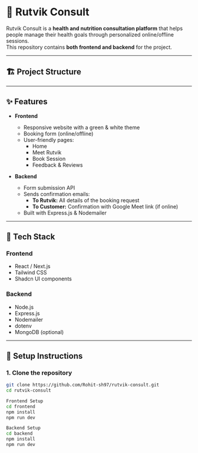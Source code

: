 # 🌿 Rutvik Consult

Rutvik Consult is a **health and nutrition consultation platform** that helps people manage their health goals through personalized online/offline sessions.  
This repository contains **both frontend and backend** for the project.

---

## 🏗 Project Structure



---

## ✨ Features

- **Frontend**
  - Responsive website with a green & white theme
  - Booking form (online/offline)
  - User-friendly pages:
    - Home
    - Meet Rutvik
    - Book Session
    - Feedback & Reviews

- **Backend**
  - Form submission API
  - Sends confirmation emails:
    - **To Rutvik:** All details of the booking request
    - **To Customer:** Confirmation with Google Meet link (if online)
  - Built with Express.js & Nodemailer

---

## 🚀 Tech Stack

### **Frontend**
- React / Next.js
- Tailwind CSS
- Shadcn UI components

### **Backend**
- Node.js
- Express.js
- Nodemailer
- dotenv
- MongoDB (optional)

---

## 🔧 Setup Instructions

### 1. Clone the repository
```bash
git clone https://github.com/Rohit-sh97/rutvik-consult.git
cd rutvik-consult

Frontend Setup
cd frontend
npm install
npm run dev

Backend Setup
cd backend
npm install
npm run dev

